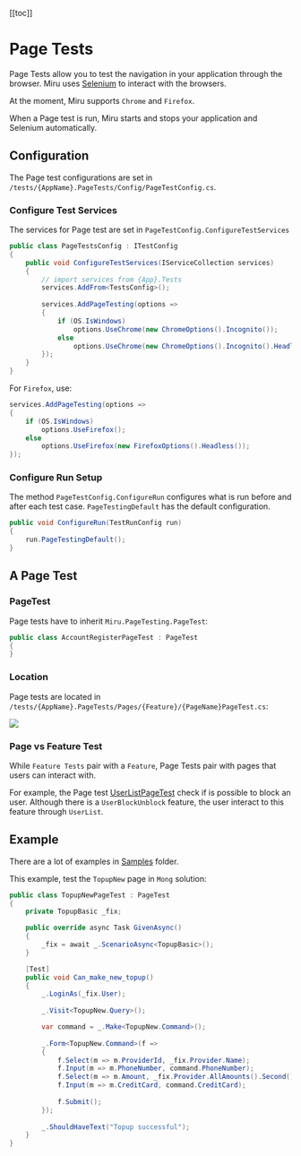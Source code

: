 <!-- 
Page Tests
  what is it? [OK]
  selenium: firefox, chrome [OK]
  run: start server, start selenium [OK]
Configuration
  configure test services [OK]
    browsers [OK]
  configure run
  enable logs
    write to file
A Page Test
  : pagetest [OK]
  location [OK]
  feature vs page
     e.g. active inactive user
  TODO: what to test: UI, visit links, form, text
TODO: Navigating
TODO: Assert
TODO: Running
TODO: Failed Tests
  screenshot, html, url
-->

[[toc]]

# Page Tests

Page Tests allow you to test the navigation in your application through the browser. Miru uses [Selenium](https://www.selenium.dev/) to interact with the browsers.

At the moment, Miru supports `Chrome` and `Firefox`.

When a Page test is run, Miru starts and stops your application and Selenium automatically.

## Configuration

The Page test configurations are set in `/tests/{AppName}.PageTests/Config/PageTestConfig.cs`.

### Configure Test Services

The services for Page test are set in `PageTestConfig.ConfigureTestServices`

```csharp
public class PageTestsConfig : ITestConfig
{
    public void ConfigureTestServices(IServiceCollection services)
    {
        // import services from {App}.Tests
        services.AddFrom<TestsConfig>();
        
        services.AddPageTesting(options =>
        {
            if (OS.IsWindows)
                options.UseChrome(new ChromeOptions().Incognito());
            else
                options.UseChrome(new ChromeOptions().Incognito().Headless());
        });
    }
}
```

For `Firefox`, use:

```csharp
services.AddPageTesting(options =>
{
    if (OS.IsWindows)
        options.UseFirefox();
    else
        options.UseFirefox(new FirefoxOptions().Headless()); 
});
```

### Configure Run Setup

The method `PageTestConfig.ConfigureRun` configures what is run before and after each test case. `PageTestingDefault` has the default configuration.

```csharp
public void ConfigureRun(TestRunConfig run)
{
    run.PageTestingDefault();
}
```

## A Page Test

### PageTest

Page tests have to inherit `Miru.PageTesting.PageTest`:

```csharp
public class AccountRegisterPageTest : PageTest
{
}
```

### Location

Page tests are located in `/tests/{AppName}.PageTests/Pages/{Feature}/{PageName}PageTest.cs`:

![](/PageTests-Solution.png)

### Page vs Feature Test

While `Feature Tests` pair with a `Feature`, Page Tests pair with pages that users can interact with.

For example, the Page test [UserListPageTest](/samples/Mong/tests/Mong.PageTests/Pages/Admin/) check if is possible to block an user. Although there is a `UserBlockUnblock` feature, the user interact to this feature through `UserList`.

## Example

There are a lot of examples in [Samples](https://github.com/mirufx/miru/tree/master/samples) folder.

This example, test the `TopupNew` page in `Mong` solution:

```csharp
public class TopupNewPageTest : PageTest
{
    private TopupBasic _fix;

    public override async Task GivenAsync()
    {
        _fix = await _.ScenarioAsync<TopupBasic>();
    }

    [Test]
    public void Can_make_new_topup()
    {
        _.LoginAs(_fix.User);
        
        _.Visit<TopupNew.Query>();

        var command = _.Make<TopupNew.Command>();
        
        _.Form<TopupNew.Command>(f =>
        {
            f.Select(m => m.ProviderId, _fix.Provider.Name);
            f.Input(m => m.PhoneNumber, command.PhoneNumber);
            f.Select(m => m.Amount, _fix.Provider.AllAmounts().Second());
            f.Input(m => m.CreditCard, command.CreditCard);
            
            f.Submit();
        });
        
        _.ShouldHaveText("Topup successful");
    }
}
```

